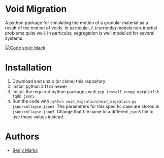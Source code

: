 # Void Migration

A python package for simulating the motion of a granular material as a result of the motion of voids. In particular, it (currently) models non-inertial problems quite well. In particular, segregation is well modelled for several systems.

[![Code style: black](https://img.shields.io/badge/code%20style-black-000000.svg)](https://github.com/psf/black)

# Installation

1.  Download and unzip (or clone) this repository
2.  Install python 3.11 or newer
3.  Install the required python packages with `pip install numpy matplotlib tqdm json5`
4.  Run the code with `python void_migration/void_migration.py json/collapse.json5`. The parameters for this specific case are stored in `json/collapse.json5`. Change that file name to a different `json5` file to use those values instead.

# Authors
- [Benjy Marks](mailto:benjy.marks@sydney.edu.au)
